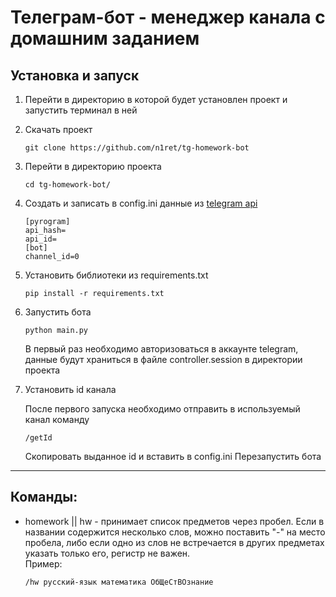 # Телеграм-бот - менеджер канала с домашним заданием

## Установка и запуск
1. Перейти в директорию в которой будет установлен проект и запустить терминал в ней

2. Скачать проект
    ```
    git clone https://github.com/n1ret/tg-homework-bot
    ```

3. Перейти в директорию проекта
    ```
    cd tg-homework-bot/
    ```

4. Создать и записать в config.ini данные из [telegram api](https://my.telegram.org/apps)
    ```
    [pyrogram]
    api_hash=
    api_id=
    [bot]
    channel_id=0
    ```

5. Установить библиотеки из requirements.txt
    ```
    pip install -r requirements.txt
    ```

6. Запустить бота
    ```
    python main.py
    ```
   В первый раз необходимо авторизоваться в аккаунте telegram, данные будут храниться в файле controller.session в директории проекта

7. Установить id канала

   После первого запуска необходимо отправить в используемый канал команду
    ```
    /getId
    ```
   Скопировать выданное id и вставить в config.ini
   Перезапустить бота

---

## Команды:
- homework || hw - принимает список предметов через пробел. Если в названии содержится несколько слов, можно поставить "-" на место пробела, либо если одно из слов не встречается в других предметах указать только его, регистр не важен.    
Пример:
    ```
    /hw русский-язык математика ОбЩеСтВОзнание
    ```

